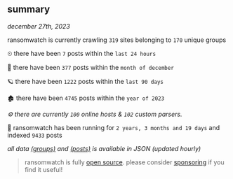 
## summary
_december 27th, 2023_

ransomwatch is currently crawling `319` sites belonging to `170` unique groups

⏲ there have been `7` posts within the `last 24 hours`

🦈 there have been `377` posts within the `month of december`

🪐 there have been `1222` posts within the `last 90 days`

🏚 there have been `4745` posts within the `year of 2023`

_⚙️ there are currently `100` online hosts & `102` custom parsers._

🦕 ransomwatch has been running for `2 years, 3 months and 19 days` and indexed `9433` posts

_all data  [(groups)](http://ransomwhat.telemetry.ltd/groups) and [(posts)](http://ransomwhat.telemetry.ltd/posts) is available in JSON (updated hourly)_

> ransomwatch is fully [open source](https://github.com/joshhighet/ransomwatch#ransomwatch--). please consider [sponsoring](https://github.com/sponsors/joshhighet) if you find it useful!
